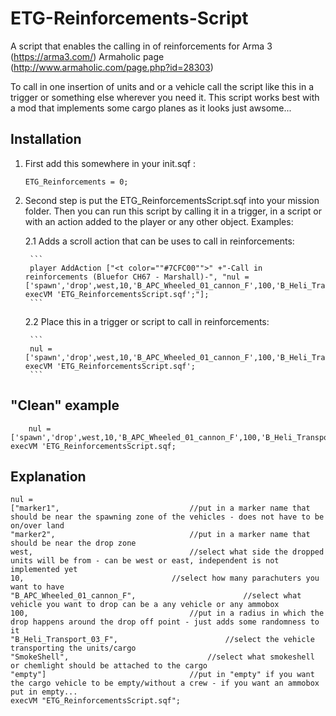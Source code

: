 # ETG-Reinforcements-Script
A script that enables the calling in of reinforcements for Arma 3 (https://arma3.com/) Armaholic page (http://www.armaholic.com/page.php?id=28303)

To call in one insertion of units and or a vehicle call the script like this in a trigger or something else wherever you need it.
This script works best with a mod that implements some cargo planes as it looks just awsome...



## Installation
1. First add this somewhere in your init.sqf :
    ```
    ETG_Reinforcements = 0;
    ```
2. Second step is put the ETG_ReinforcementsScript.sqf into your mission folder.
Then you can run this script by calling it in a trigger, in a script or with an action added to the player or any other object.
Examples:

    2.1 Adds a scroll action that can be uses to call in reinforcements:
    
        ```
        player AddAction ["<t color=""#7CFC00"">" +"-Call in reinforcements (Bluefor CH67 - Marshall)-", "nul =     ['spawn','drop',west,10,'B_APC_Wheeled_01_cannon_F',100,'B_Heli_Transport_03_F','SmokeShell',''] execVM 'ETG_ReinforcementsScript.sqf';"];
        ```

    2.2 Place this in a trigger or script to call in reinforcements:

        ```
        nul = ['spawn','drop',west,10,'B_APC_Wheeled_01_cannon_F',100,'B_Heli_Transport_03_F','SmokeShell',''] execVM 'ETG_ReinforcementsScript.sqf';
        ```

## "Clean" example

```
    nul = ['spawn','drop',west,10,'B_APC_Wheeled_01_cannon_F',100,'B_Heli_Transport_03_F','SmokeShell',''] execVM 'ETG_ReinforcementsScript.sqf;
```

## Explanation
```
nul = 
["marker1",								//put in a marker name that should be near the spawning zone of the vehicles - does not have to be on/over land
"marker2",								//put in a marker name that should be near the drop zone
west,									//select what side the dropped units will be from - can be west or east, independent is not implemented yet
10,									//select how many parachuters you want to have
"B_APC_Wheeled_01_cannon_F",						//select what vehicle you want to drop can be a any vehicle or any ammobox
100,									//put in a radius in which the drop happens around the drop off point - just adds some randomness to it
"B_Heli_Transport_03_F",						//select the vehicle transporting the units/cargo	
"SmokeShell",								//select what smokeshell or chemlight should be attached to the cargo
"empty"]								//put in "empty" if you want the cargo vehicle to be empty/without a crew - if you want an ammobox put in empty...
execVM "ETG_ReinforcementsScript.sqf";
```
